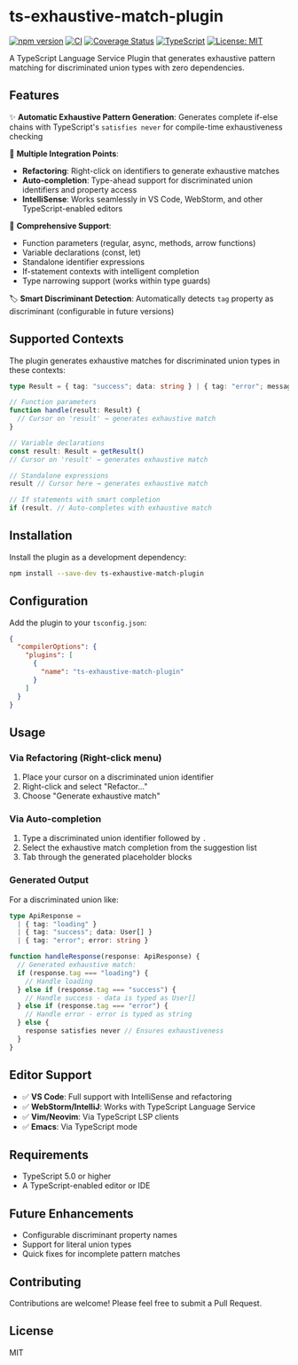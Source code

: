 # ts-exhaustive-match-plugin

[![npm version](https://badge.fury.io/js/ts-exhaustive-match-plugin.svg)](https://badge.fury.io/js/ts-exhaustive-match-plugin)
[![CI](https://github.com/joseperez-gemini/ts-exhaustive-match-plugin/actions/workflows/ci.yml/badge.svg)](https://github.com/joseperez-gemini/ts-exhaustive-match-plugin/actions/workflows/ci.yml)
[![Coverage Status](https://coveralls.io/repos/github/joseperez-gemini/ts-exhaustive-match-plugin/badge.svg?branch=main)](https://coveralls.io/github/joseperez-gemini/ts-exhaustive-match-plugin?branch=main)
[![TypeScript](https://img.shields.io/badge/TypeScript-5.0+-blue.svg)](https://www.typescriptlang.org/)
[![License: MIT](https://img.shields.io/badge/License-MIT-yellow.svg)](https://opensource.org/licenses/MIT)

A TypeScript Language Service Plugin that generates exhaustive pattern matching for discriminated union types with zero dependencies.

## Features

✨ **Automatic Exhaustive Pattern Generation**: Generates complete if-else chains with TypeScript's `satisfies never` for compile-time exhaustiveness checking

🎯 **Multiple Integration Points**:

- **Refactoring**: Right-click on identifiers to generate exhaustive matches
- **Auto-completion**: Type-ahead support for discriminated union identifiers and property access
- **IntelliSense**: Works seamlessly in VS Code, WebStorm, and other TypeScript-enabled editors

🔧 **Comprehensive Support**:

- Function parameters (regular, async, methods, arrow functions)
- Variable declarations (const, let)
- Standalone identifier expressions
- If-statement contexts with intelligent completion
- Type narrowing support (works within type guards)

🏷️ **Smart Discriminant Detection**: Automatically detects `tag` property as discriminant (configurable in future versions)

## Supported Contexts

The plugin generates exhaustive matches for discriminated union types in these contexts:

```typescript
type Result = { tag: "success"; data: string } | { tag: "error"; message: string }

// Function parameters
function handle(result: Result) {
  // Cursor on 'result' → generates exhaustive match
}

// Variable declarations
const result: Result = getResult()
// Cursor on 'result' → generates exhaustive match

// Standalone expressions
result // Cursor here → generates exhaustive match

// If statements with smart completion
if (result. // Auto-completes with exhaustive match
```

## Installation

Install the plugin as a development dependency:

```bash
npm install --save-dev ts-exhaustive-match-plugin
```

## Configuration

Add the plugin to your `tsconfig.json`:

```json
{
  "compilerOptions": {
    "plugins": [
      {
        "name": "ts-exhaustive-match-plugin"
      }
    ]
  }
}
```

## Usage

### Via Refactoring (Right-click menu)

1. Place your cursor on a discriminated union identifier
2. Right-click and select "Refactor..."
3. Choose "Generate exhaustive match"

### Via Auto-completion

1. Type a discriminated union identifier followed by `.`
2. Select the exhaustive match completion from the suggestion list
3. Tab through the generated placeholder blocks

### Generated Output

For a discriminated union like:

```typescript
type ApiResponse =
  | { tag: "loading" }
  | { tag: "success"; data: User[] }
  | { tag: "error"; error: string }

function handleResponse(response: ApiResponse) {
  // Generated exhaustive match:
  if (response.tag === "loading") {
    // Handle loading
  } else if (response.tag === "success") {
    // Handle success - data is typed as User[]
  } else if (response.tag === "error") {
    // Handle error - error is typed as string
  } else {
    response satisfies never // Ensures exhaustiveness
  }
}
```

## Editor Support

- ✅ **VS Code**: Full support with IntelliSense and refactoring
- ✅ **WebStorm/IntelliJ**: Works with TypeScript Language Service
- ✅ **Vim/Neovim**: Via TypeScript LSP clients
- ✅ **Emacs**: Via TypeScript mode

## Requirements

- TypeScript 5.0 or higher
- A TypeScript-enabled editor or IDE

## Future Enhancements

- Configurable discriminant property names
- Support for literal union types
- Quick fixes for incomplete pattern matches

## Contributing

Contributions are welcome! Please feel free to submit a Pull Request.

## License

MIT
